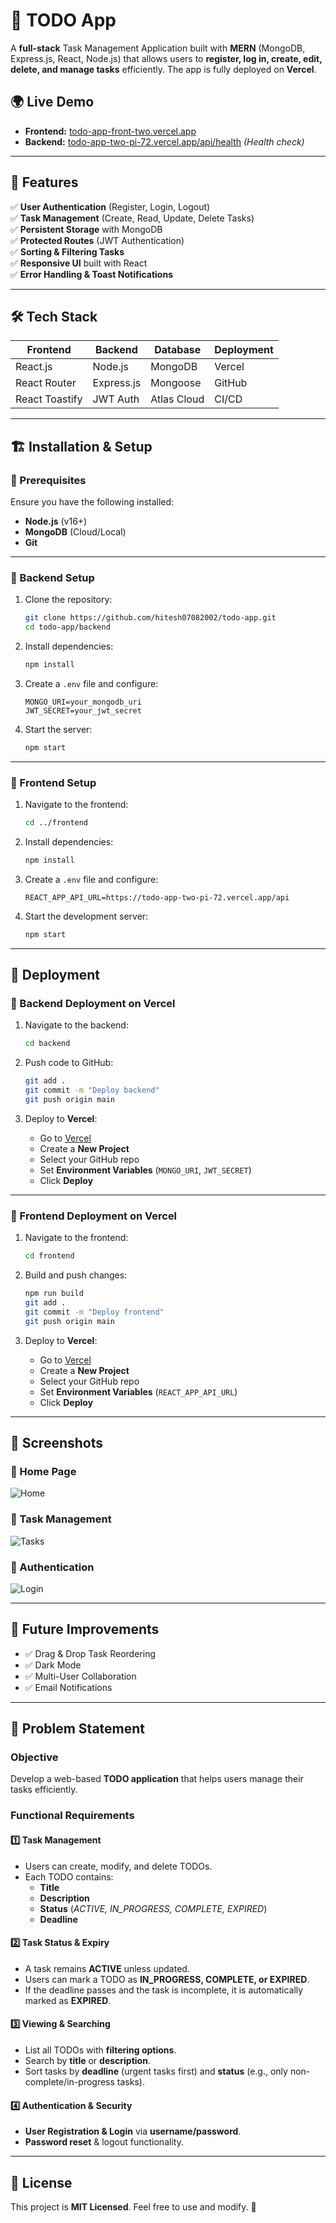 # 📝 TODO App

A **full-stack** Task Management Application built with **MERN** (MongoDB, Express.js, React, Node.js) that allows users to **register, log in, create, edit, delete, and manage tasks** efficiently. The app is fully deployed on **Vercel**.

## 🌍 Live Demo

- **Frontend:** [todo-app-front-two.vercel.app](https://todo-app-front-two.vercel.app)  
- **Backend:** [todo-app-two-pi-72.vercel.app/api/health](https://todo-app-two-pi-72.vercel.app/api/health) _(Health check)_

---

## 🚀 Features

✅ **User Authentication** (Register, Login, Logout)  
✅ **Task Management** (Create, Read, Update, Delete Tasks)  
✅ **Persistent Storage** with MongoDB  
✅ **Protected Routes** (JWT Authentication)  
✅ **Sorting & Filtering Tasks**  
✅ **Responsive UI** built with React  
✅ **Error Handling & Toast Notifications**  

---

## 🛠️ Tech Stack

| **Frontend**       | **Backend**      | **Database** | **Deployment** |
|--------------------|-----------------|--------------|---------------|
| React.js          | Node.js          | MongoDB      | Vercel       |
| React Router      | Express.js       | Mongoose     | GitHub       |
| React Toastify    | JWT Auth         | Atlas Cloud  | CI/CD        |

---

## 🏗️ Installation & Setup

### 🔹 Prerequisites
Ensure you have the following installed:
- **Node.js** (v16+)
- **MongoDB** (Cloud/Local)
- **Git**

---

### 🔹 Backend Setup

1. Clone the repository:
    ```bash
    git clone https://github.com/hitesh07082002/todo-app.git
    cd todo-app/backend
    ```

2. Install dependencies:
    ```bash
    npm install
    ```

3. Create a `.env` file and configure:
    ```env
    MONGO_URI=your_mongodb_uri
    JWT_SECRET=your_jwt_secret
    ```

4. Start the server:
    ```bash
    npm start
    ```

---

### 🔹 Frontend Setup

1. Navigate to the frontend:
    ```bash
    cd ../frontend
    ```

2. Install dependencies:
    ```bash
    npm install
    ```

3. Create a `.env` file and configure:
    ```env
    REACT_APP_API_URL=https://todo-app-two-pi-72.vercel.app/api
    ```

4. Start the development server:
    ```bash
    npm start
    ```

---

## 🚀 Deployment

### 🔹 Backend Deployment on Vercel

1. Navigate to the backend:
    ```bash
    cd backend
    ```

2. Push code to GitHub:
    ```bash
    git add .
    git commit -m "Deploy backend"
    git push origin main
    ```

3. Deploy to **Vercel**:
    - Go to [Vercel](https://vercel.com/)
    - Create a **New Project**
    - Select your GitHub repo
    - Set **Environment Variables** (`MONGO_URI`, `JWT_SECRET`)
    - Click **Deploy**

---

### 🔹 Frontend Deployment on Vercel

1. Navigate to the frontend:
    ```bash
    cd frontend
    ```

2. Build and push changes:
    ```bash
    npm run build
    git add .
    git commit -m "Deploy frontend"
    git push origin main
    ```

3. Deploy to **Vercel**:
    - Go to [Vercel](https://vercel.com/)
    - Create a **New Project**
    - Select your GitHub repo
    - Set **Environment Variables** (`REACT_APP_API_URL`)
    - Click **Deploy**

---

## 📸 Screenshots

### 🔹 Home Page
![Home](https://your-image-link.com/home.png)

### 🔹 Task Management
![Tasks](https://your-image-link.com/tasks.png)

### 🔹 Authentication
![Login](https://your-image-link.com/login.png)

---

## 🚀 Future Improvements

- ✅ Drag & Drop Task Reordering  
- ✅ Dark Mode  
- ✅ Multi-User Collaboration  
- ✅ Email Notifications  

---

## 📜 Problem Statement

### **Objective**  
Develop a web-based **TODO application** that helps users manage their tasks efficiently.

### **Functional Requirements**  

#### 1️⃣ **Task Management**  
- Users can create, modify, and delete TODOs.  
- Each TODO contains:  
  - **Title**  
  - **Description**  
  - **Status** (_ACTIVE, IN_PROGRESS, COMPLETE, EXPIRED_)  
  - **Deadline**  

#### 2️⃣ **Task Status & Expiry**  
- A task remains **ACTIVE** unless updated.  
- Users can mark a TODO as **IN_PROGRESS, COMPLETE, or EXPIRED**.  
- If the deadline passes and the task is incomplete, it is automatically marked as **EXPIRED**.  

#### 3️⃣ **Viewing & Searching**  
- List all TODOs with **filtering options**.  
- Search by **title** or **description**.  
- Sort tasks by **deadline** (urgent tasks first) and **status** (e.g., only non-complete/in-progress tasks).  

#### 4️⃣ **Authentication & Security**  
- **User Registration & Login** via **username/password**.  
- **Password reset** & logout functionality.  

---



## 📝 License

This project is **MIT Licensed**. Feel free to use and modify. 🚀
